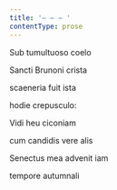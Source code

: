 ```yaml
---
title: '– – – '
contentType: prose
---
```


Sub tumultuoso coelo

Sancti Brunoni crista

scaeneria fuit ista

hodie crepusculo:

Vidi heu ciconiam

cum candidis vere alis

Senectus mea advenit iam

tempore autumnali
